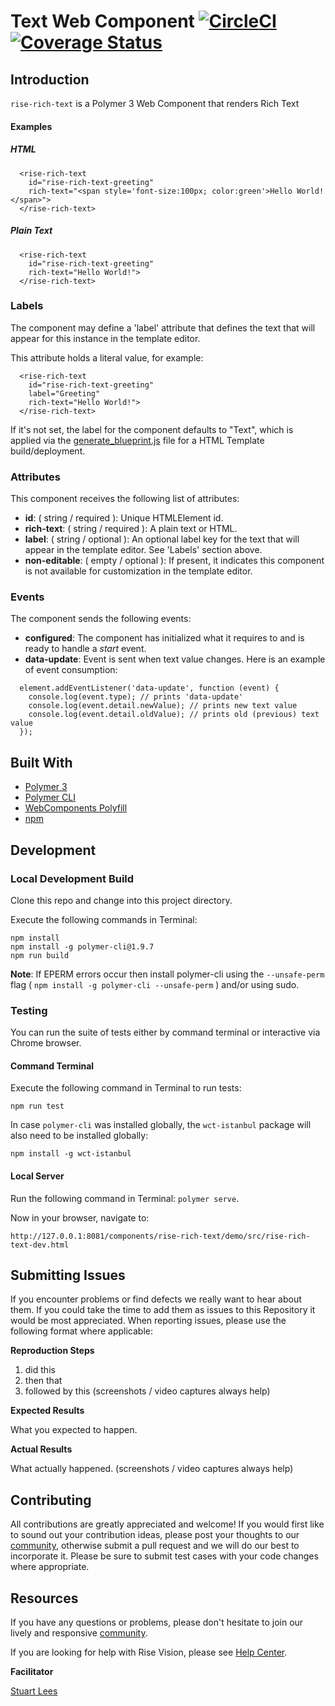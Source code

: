 # Text Web Component [![CircleCI](https://circleci.com/gh/Rise-Vision/rise-rich-text/tree/master.svg?style=svg)](https://circleci.com/gh/Rise-Vision/rise-rich-text/tree/master) [![Coverage Status](https://coveralls.io/repos/github/Rise-Vision/rise-rich-text/badge.svg?branch=master)](https://coveralls.io/github/Rise-Vision/rise-rich-text?branch=master)

## Introduction

`rise-rich-text` is a Polymer 3 Web Component that renders Rich Text

#### Examples

##### HTML
```
  <rise-rich-text
    id="rise-rich-text-greeting"
    rich-text="<span style='font-size:100px; color:green'>Hello World!</span>">
  </rise-rich-text>
```
##### Plain Text
```
  <rise-rich-text
    id="rise-rich-text-greeting" 
    rich-text="Hello World!">
  </rise-rich-text>
```

### Labels

The component may define a 'label' attribute that defines the text that will appear for this instance in the template editor.

This attribute holds a literal value, for example:

```
  <rise-rich-text
    id="rise-rich-text-greeting"
    label="Greeting"
    rich-text="Hello World!">
  </rise-rich-text>
```

If it's not set, the label for the component defaults to "Text", which is applied via the [generate_blueprint.js](https://github.com/Rise-Vision/html-template-library/blob/master/generate_blueprint.js) file for a HTML Template build/deployment.

### Attributes

This component receives the following list of attributes:

- **id**: ( string / required ): Unique HTMLElement id.
- **rich-text**: ( string / required ): A plain text or HTML.
- **label**: ( string / optional ): An optional label key for the text that will appear in the template editor. See 'Labels' section above.
- **non-editable**: ( empty / optional ): If present, it indicates this component is not available for customization in the template editor.

### Events

The component sends the following events:

- **configured**: The component has initialized what it requires to and is ready to handle a _start_ event.
- **data-update**: Event is sent when text value changes. Here is an example of event consumption:
```
  element.addEventListener('data-update', function (event) {
    console.log(event.type); // prints 'data-update'
    console.log(event.detail.newValue); // prints new text value
    console.log(event.detail.oldValue); // prints old (previous) text value
  });
```

## Built With
- [Polymer 3](https://www.polymer-project.org/)
- [Polymer CLI](https://github.com/Polymer/tools/tree/master/packages/cli)
- [WebComponents Polyfill](https://www.webcomponents.org/polyfills/)
- [npm](https://www.npmjs.org)

## Development

### Local Development Build
Clone this repo and change into this project directory.

Execute the following commands in Terminal:

```
npm install
npm install -g polymer-cli@1.9.7
npm run build
```

**Note**: If EPERM errors occur then install polymer-cli using the `--unsafe-perm` flag ( `npm install -g polymer-cli --unsafe-perm` ) and/or using sudo.

### Testing
You can run the suite of tests either by command terminal or interactive via Chrome browser.

#### Command Terminal
Execute the following command in Terminal to run tests:

```
npm run test
```

In case `polymer-cli` was installed globally, the `wct-istanbul` package will also need to be installed globally:

```
npm install -g wct-istanbul
```

#### Local Server
Run the following command in Terminal: `polymer serve`.

Now in your browser, navigate to:

```
http://127.0.0.1:8081/components/rise-rich-text/demo/src/rise-rich-text-dev.html
```

## Submitting Issues
If you encounter problems or find defects we really want to hear about them. If you could take the time to add them as issues to this Repository it would be most appreciated. When reporting issues, please use the following format where applicable:

**Reproduction Steps**

1. did this
2. then that
3. followed by this (screenshots / video captures always help)

**Expected Results**

What you expected to happen.

**Actual Results**

What actually happened. (screenshots / video captures always help)

## Contributing
All contributions are greatly appreciated and welcome! If you would first like to sound out your contribution ideas, please post your thoughts to our [community](https://help.risevision.com/hc/en-us/community/topics), otherwise submit a pull request and we will do our best to incorporate it. Please be sure to submit test cases with your code changes where appropriate.

## Resources
If you have any questions or problems, please don't hesitate to join our lively and responsive [community](https://help.risevision.com/hc/en-us/community/topics).

If you are looking for help with Rise Vision, please see [Help Center](https://help.risevision.com/hc/en-us).

**Facilitator**

[Stuart Lees](https://github.com/stulees "Stuart Lees")
